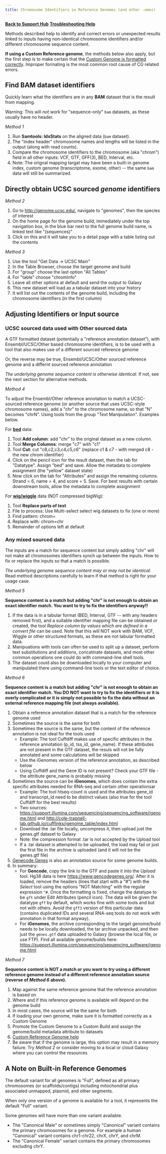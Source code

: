 ```yaml
---
title: Chromosome Identifiers in Reference Genomes (and other -omes)
---
```


**[Back to Support Hub](/support/)**
**[Troubleshooting Help](/support/#troubleshooting)**

Methods described help to identify and correct errors or unexpected results linked to inputs having non-identical chromosome identifiers and/or different chromosome sequence content.

**If using a Custom Reference genome**, the methods below also apply, but the first step is to make certain that the [Custom Genome is formatted correctly](/learn/custom-genomes/). Improper formating is the most common root cause of CG related errors.

## Find BAM dataset identifiers

Quickly learn what the identifiers are in any **BAM** dataset that is the result from mapping.

Warning: This will *not* work for "sequence-only" `bam` datasets, as these usually have no header.

*Method 1*

1. Run **Samtools: IdxStats** on the aligned data (`bam` dataset).
2. The "index header" chromosome names and lengths will be listed in the output (along with read counts).
3. Compare the chromosome identifiers to the chromosome (aka "chrom") field in all other inputs: VCF, GTF, GFF(3), BED, Interval, etc.
4. Note: The orignal mapping targat may have been a built-in genome index, custom genome (transcriptome, exome, other) -- the same `bam` data will still be summarized.

## Directly obtain UCSC sourced *genome* identifiers

*Method 2*

1. Go to http://genome.ucsc.edu/, navigate to "genomes", then the species of interest
1. On the home page for the genome build, immediately under the top navigation box, in the blue bar next to the full genome build name, is linked text like "(sequences)"
1. Click on this and it will take you to a detail page with a table listing out the contents

*Method 3*

1. Use the tool "Get Data -> UCSC Main"
1. In the Table Browser, choose the target genome and build
1. For "group" choose the last option "All Tables"
1. For "table" choose "chromInfo"
1. Leave all other options at default and send the output to Galaxy
1. This new dataset will load as a tabular dataset into your history
1. It will list out the contents of the genome build, including the chromosome identifiers (in the first column)


## Adjusting Identifiers or Input source


### UCSC sourced data used with Other sourced data

A GTF formatted dataset (potentially a "reference annotation dataset"), with Ensembl/UCSC/Other based chromosome identifiers, is to be used with a tool that also makes use of a different sourced reference genome

Or, the reverse may be true, Ensembl/UCSC/Other sourced reference genome and a differnt sourced reference annotation

*The underlying genome sequence content is otherwise identical.* If not, see the next section for alternative methods.

*Method 4*

To adjust the Ensembl/Other reference annotation to match a UCSC-sourced reference genome (or another source that uses UCSC-style chromosome names), add a "chr" to the chromosome name, so that "N" becomes "chrN". Using tools from the group "Text Manipulation". Examples below.

For **[bed](/learn/datatypes/#bed)** data:

1. Tool **Add column**: add "chr" to the original dataset as a new column.
1. Tool **Merge Columns**: merge "c7" with "c1"
1. Tool **Cut**: cut "c8,c2,c3,c4,c5,c6" (replace c1 & c7 - with merged c8 - the new chrom identifier)
1. Click on the pencil icon for the result dataset, then the tab for "Datatype". Assign "bed" and save. Allow the metadata to complete assignment (the "yellow" dataset state)
1. Now click on the tab for "Attributes" and assign the remaining columns. Strand = 6, name = 4, and score = 5. Save. For best results with certain downstream tools, allow the metadata to complete assignment

For **[wig/wiggle](/learn/datatypes/#wig-and-bigwig)** data (NOT compressed bigWig):

1. Tool **Replace parts of text**
1. File to process: Use Multi-select select wig datasets to fix (one or more)
1. Find pattern: chrom=
1. Replace with: chrom=chr
1. Remainder of options left at default

### Any mixed sourced data

The inputs are a match for sequence content but simply adding "chr" will not make all chromosomes identifiers synch up between the inputs. How to fix or replace the inputs so that a match is possible.

*The underlying genome sequence content may or may not be identical.* Read method descriptions carefully to learn if that method is right for your usage case.

*Method 5*

**Sequence content is a match but adding "chr" is not enough to obtain an exact identifier match. You want to try to fix the identifiers anyway!!**

1. If the data is in a tabular format (BED, Interval, GTF -- with any headers removed first), and a suitable identifier mapping file can be obtained or created, the tool *Replace column by values which are defined in a convert file* can be used. Note that this will NOT work with BAM, VCF, Wiggle or other structured formats, as these are not tabular formatted data.
1. Manipuations with tools can often be used to split up a dataset, perform text substitutions and additions, concatinate datasets, and most other common operations one could do with command-line shell tools.
1. The dataset could also be downloaded locally to your computer and manipulated there using command-line tools or the text editor of choice.

*Method 6*

**Sequence content is a match but adding "chr" is not enough to obtain an exact identifier match. You DO NOT want to try to fix the identifiers or it is overly complicated or it is simply not possible to fix the data without an external reference mapping file (not always available).**

1. Obtain a reference annotation dataset that is a match for the reference genome used
1. Sometimes the source is the same for both
1. Sometimes the source is the same, but the content of the reference annotation is not ideal for the tools used
    - Example: The tool Cuffdiff makes use of specific attributes in the reference annotation (p_id, tss_id, gene_name). If these attributes are not present in the GTF dataset, the resuls will not be fully annotated and some calculations will be skipped
    - Use the iGenomes version of the reference annotation, as described below
    - Using Cuffdiff and the Gene ID is not present? Check your GTF file - the attribute gene_name is probably missing
4. Sometimes the source can be **iGenomes**, which does contain the extra specific attributes needed for RNA-seq and certain other operationsar
    - Example: The tool htseq-count is used and the attributes gene_id and transcript_id need to be distinct values (also true for the tool Cuffdiff for the best results)
    - Two sources: https://support.illumina.com/sequencing/sequencing_software/igenome.html and http://cole-trapnell-lab.github.io/cufflinks/igenome_table/index.html
     - Download the .tar file locally, uncompress it, then upload just the genes.gtf dataset to Galaxy
     - Note: the compression format .tar is not accepted by the Upload tool
     - If a .tar dataset is attempted to be uploaded, the load may fail or just the first file in the archive is uploaded (and it will not be the genes.gtf file)
5. [Genecode Genes](https://www.gencodegenes.org) is also an annotation source for some genome builds.
6. In summary:
    - For **Gencode**, copy the link to the GTF and paste it into the *Upload* tool. Hg38 data is here https://www.gencodegenes.org/. After it is loaded, remove the headers (lines that start with a "#") with the *Select* tool using the options "NOT Matching" with the regular expression `^#`. Once the formatting is fixed, change the datatype to be `gft` under Edit Attributes (pencil icon). The data will be given the datatype `gff` by default, which works fine with some tools and but not with others. Avoid the `gff3` version of this particular data (contains duplicated IDs and several RNA-seq tools do not work with annotation in that format anyway).
    - For **iGenomes**, the archive corresponding to the target genome/build needs to be locally downloaded, the tar archive unpacked, and then just the `genes.gtf` data uploaded to Galaxy (browse the local file, or use FTP). Find all available genome/builds here: https://support.illumina.com/sequencing/sequencing_software/igenome.html


*Method 7*

**Sequence content is NOT a match or you want to try using a different reference genome instead of a different reference annotation source (reverse of *Method 6* above).**

1. Map against the same reference genome that the reference annotation is based on
1. Where and if this reference genome is available will depend on the genome build
1. In most cases, the source will be the same for both
1. If loading your own genome, make sure it is formatted correctly as a Custom Genome
1. Promote the Custom Genome to a Custom Build and assign the genome/build metadata attribute to datasets
1. [Custom Reference Genome help](/learn/custom-genomes/)
1. Be aware that if the genome is large, this option may result in a memory failure. Try *Method 2* or consider moving to a local or cloud Galaxy where you can control the resources

## A Note on Built-in Reference Genomes

The default variant for all genomes is "Full", defined as all primary chromosomes (or scaffolds/contigs) including mitochondrial plus associated unmapped, plasmid, and other segments.

When only one version of a genome is available for a tool, it represents the default "Full" variant.

Some genomes will have more than one variant available.

- The "Canonical Male" or sometimes simply "Canonical" variant contains the primary chromosomes for a genome. For example a human "Canonical" variant contains chr1-chr22, chrX, chrY, and chrM.
- The "Canonical Female" variant contains the primary chromosomes excluding chrY.

